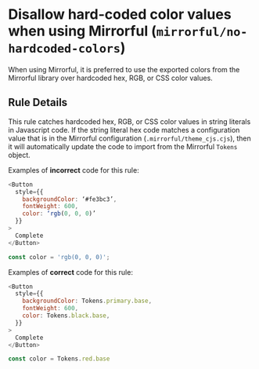 # Disallow hard-coded color values when using Mirrorful (`mirrorful/no-hardcoded-colors`)

When using Mirrorful, it is preferred to use the exported colors from the Mirrorful library over hardcoded hex, RGB, or CSS color values.

## Rule Details

This rule catches hardcoded hex, RGB, or CSS color values in string literals in Javascript code. If the string literal hex code matches a configuration value that is in the Mirrorful configuration (`.mirrorful/theme_cjs.cjs`), then it will automatically update the code to import from the Mirrorful `Tokens` object.

Examples of **incorrect** code for this rule:

```js
<Button
  style={{
    backgroundColor: ‘#fe3bc3’,
    fontWeight: 600,
    color: ‘rgb(0, 0, 0)’
  }}
>
  Complete
</Button>

const color = 'rgb(0, 0, 0)';
```

Examples of **correct** code for this rule:

```js
<Button
  style={{
    backgroundColor: Tokens.primary.base,
    fontWeight: 600,
    color: Tokens.black.base,
  }}
>
  Complete
</Button>

const color = Tokens.red.base
```
